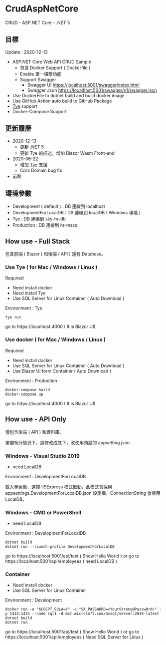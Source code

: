 # CrudAspNetCore

CRUD - ASP.NET Core - .NET 5

## 目標

Update : 2020-12-13

- ASP.NET Core Web API CRUD Sample
  - 包含 Docker Support ( Dockerfile )
  - Enable 單一檔案功能
  - Support Swagger 
      - Swagger UI [https://localhost:5001/swagger/index.html](https://localhost:5001/swagger/index.html)
      - Swagger Json [https://localhost:5001/swagger/v1/swagger.json](https://localhost:5001/swagger/v1/swagger.json)
- Use DockerFile to dotnet build and build docker image
- Use GitHub Action auto build to GitHub Package
- [Tye](https://github.com/dotnet/tye) support
- Docker-Compose Support

## 更新履歷

* 2020-12-13
  * 更新 .NET 5
  * 更新 Tye 的描述，增加 Blazor Wasm Front-end
* 2020-06-22
  * 增加 [Tye](https://github.com/dotnet/tye) 支援
  * Cors Domain bug fix
* 前略

## 環境參數

* Development ( default ) : DB 連線到 localhost
* DevelopmentForLocalDB : DB 連線到 localDB ( Windows 環境 )
* Tye : DB 連線到 sky-hr-db
* Production : DB 連線到 hr-mssql

## How use - Full Stack

包含前端 ( Blazor ) 和後端 ( API ) 還有 Database。

### Use Tye ( for Mac / Windows / Linux )

Required 
- Need install docker 
- Need install Tye
- Use SQL Server for Linux Container ( Auto Download )

Environment : Tye

```shell
tye run
```

go to https://localhost:4000 ( It is Blazor UI)

### Use docker ( for Mac / Windows / Linux )

Required 
- Need install docker 
- Use SQL Server for Linux Container ( Auto Download )
- Use Blazor UI form Container ( Auto Download )

Environment : Production

```shell
docker-compose build
docker-compose up
```

go to https://localhost:4000 ( It is Blazor UI)

## How use - API Only

僅包含後端 ( API ) 和資料庫。

單獨執行情況下，請修改成底下，改使用預設的 appsetting.json

### Windows - Visual Studio 2019

- need LocalDB

Environment : DevelopmentForLocalDB

載入專案後，選擇 IISExpress 模式啟動，此模式會採用 appsettings.DevelopmentForLocalDB.json 設定檔，ConnectionString 會使用 LocalDB。

### Windows - CMD or PowerShell

- need LocalDB

Environment : DevelopmentForLocalDB

```shell
dotnet build
dotnet run --launch-profile DevelopmentForLocalDB
```

go to https://localhost:5001/api/test ( Show Hello World )
or
go to https://localhost:5001/api/employees ( need LocalDB )

### Container

- Need install docker
- Use SQL Server for Linux Container

Environment : Development

```shell
docker run -e "ACCEPT_EULA=Y" -e "SA_PASSWORD=<YourStrong@Passw0rd>" -p 1433:1433 --name sql1 -d mcr.microsoft.com/mssql/server:2019-latest
dotnet build
dotnet run
```

go to https://localhost:5001/api/test ( Show Hello World )
or
go to https://localhost:5001/api/employees ( Need SQL Server for Linux )